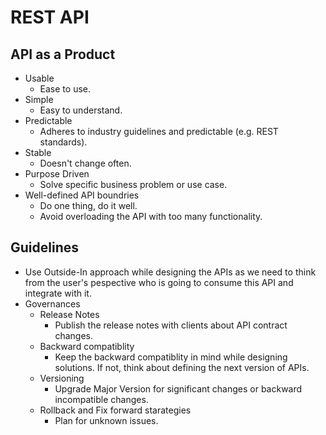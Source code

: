 # REST API
## API as a Product
- Usable
    - Ease to use.
- Simple
    - Easy to understand.
- Predictable
    - Adheres to industry guidelines and predictable (e.g. REST standards).
- Stable
    - Doesn't change often.
- Purpose Driven
    - Solve specific business problem or use case.
- Well-defined API boundries
    - Do one thing, do it well.
    - Avoid overloading the API with too many functionality.
    
## Guidelines
- Use Outside-In approach while designing the APIs as we need to think from the user's pespective who is going to consume this API and integrate with it.
- Governances
    - Release Notes
        - Publish the release notes with clients about API contract changes.
    - Backward compatiblity
        - Keep the backward compatiblity in mind while designing solutions. If not, think about defining the next version of APIs.
    - Versioning
        - Upgrade Major Version for significant changes or backward incompatible changes.
    - Rollback and Fix forward starategies
        - Plan for unknown issues.